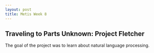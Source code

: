 ```yaml
---
layout: post
title: Metis Week 8
---
```


## Traveling to Parts Unknown: Project Fletcher

The goal of the project was to learn about natural language processing.

